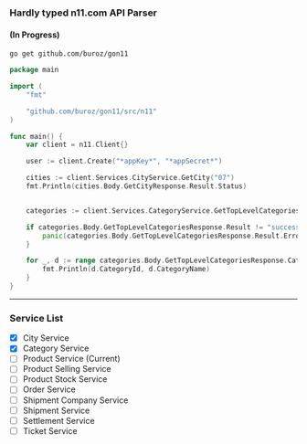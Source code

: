 ### Hardly typed n11.com API Parser

#### (In Progress)

```console
go get github.com/buroz/gon11
```

```go
package main

import (
	"fmt"

	"github.com/buroz/gon11/src/n11"
)

func main() {
	var client = n11.Client{}

	user := client.Create("*appKey*", "*appSecret*")

	cities := client.Services.CityService.GetCity("07")
	fmt.Println(cities.Body.GetCityResponse.Result.Status)


	categories := client.Services.CategoryService.GetTopLevelCategories(user)

	if categories.Body.GetTopLevelCategoriesResponse.Result != "success" {
		panic(categories.Body.GetTopLevelCategoriesResponse.Result.ErrorMessage)
	}

	for _, d := range categories.Body.GetTopLevelCategoriesResponse.CategoryList.Category {
		fmt.Println(d.CategoryId, d.CategoryName)
	}
}
```

---

### Service List

- [x] City Service
- [x] Category Service
- [ ] Product Service (Current)
- [ ] Product Selling Service
- [ ] Product Stock Service
- [ ] Order Service
- [ ] Shipment Company Service
- [ ] Shipment Service
- [ ] Settlement Service
- [ ] Ticket Service
